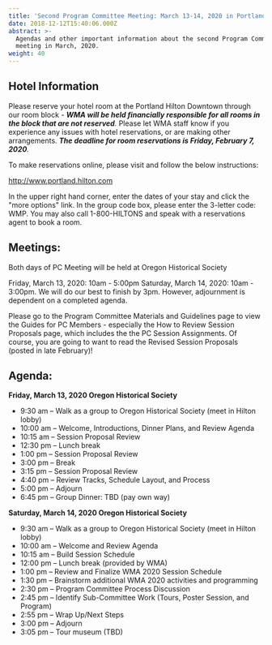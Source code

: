 ```yaml
---
title: 'Second Program Committee Meeting: March 13-14, 2020 in Portland'
date: 2018-12-12T15:40:06.000Z
abstract: >-
  Agendas and other important information about the second Program Committee
  meeting in March, 2020.
weight: 40
---
```

## Hotel Information

Please reserve your hotel room at the Portland Hilton Downtown through our room block - ***WMA will be held financially responsible for all rooms in the block that are not reserved**.* Please let WMA staff know if you experience any issues with hotel reservations, or are making other arrangements. ***The deadline for room reservations is Friday, February 7, 2020**.*

To make reservations online, please visit and follow the below instructions:

<http://www.portland.hilton.com>

In the upper right hand corner, enter the dates of your stay and click the "more options" link. In the group code box, please enter the 3-letter code: WMP. You may also call 1-800-HILTONS and speak with a reservations agent to book a room.

## Meetings:

Both days of PC Meeting will be held at Oregon Historical Society

Friday, March 13, 2020: 10am - 5:00pm Saturday, March 14, 2020: 10am - 3:00pm. We will do our best to finish by 3pm. However, adjournment is dependent on a completed agenda.

Please go to the Program Committee Materials and Guidelines page to view the Guides for PC Members - especially the How to Review Session Proposals page, which includes the the PC Session Assignments. Of course, you are going to want to read the Revised Session Proposals (posted in late February)!

## Agenda:

**Friday, March 13, 2020 Oregon Historical Society**

* 9:30 am – Walk as a group to Oregon Historical Society (meet in Hilton lobby)
* 10:00 am – Welcome, Introductions, Dinner Plans, and Review Agenda
* 10:15 am – Session Proposal Review
* 12:30 pm – Lunch break
* 1:00 pm – Session Proposal Review
* 3:00 pm – Break
* 3:15 pm – Session Proposal Review
* 4:40 pm – Review Tracks, Schedule Layout, and Process
* 5:00 pm – Adjourn
* 6:45 pm – Group Dinner: TBD (pay own way)

**Saturday, March 14, 2020 Oregon Historical Society**

* 9:30 am – Walk as a group to Oregon Historical Society (meet in Hilton lobby)
* 10:00 am – Welcome and Review Agenda
* 10:15 am – Build Session Schedule
* 12:00 pm – Lunch break (provided by WMA)
* 1:00 pm – Review and Finalize WMA 2020 Session Schedule
* 1:30 pm – Brainstorm additional WMA 2020 activities and programming
* 2:30 pm – Program Committee Process Discussion
* 2:45 pm – Identify Sub-Committee Work (Tours, Poster Session, and Program)
* 2:55 pm – Wrap Up/Next Steps
* 3:00 pm – Adjourn
* 3:05 pm – Tour museum (TBD)
